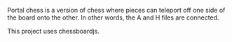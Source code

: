 Portal chess is a version of chess where pieces can teleport off one side of the board onto the other. In other words, the A and H files are connected.

This project uses chessboardjs.
